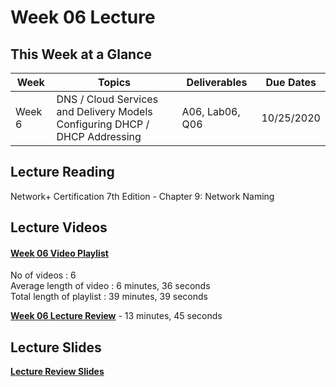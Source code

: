 # Week 06 Lecture

## This Week at a Glance

| Week | Topics |  Deliverables | Due Dates |
| --- | --- | --- | --- |
| Week 6 | DNS / Cloud Services and Delivery Models  <br> Configuring DHCP /  DHCP Addressing | A06, Lab06, Q06 | 10/25/2020 | 

## Lecture Reading

Network+ Certification 7th Edition - Chapter 9: Network Naming

## Lecture Videos

#### [Week 06 Video Playlist](https://www.youtube.com/playlist?list=PLuUSWzFVaPptvHLpV3CgjzU-l3bkffgR2) <br>
No of videos : 6 <br>
Average length of video : 6 minutes, 36 seconds<br>
Total length of playlist : 39 minutes, 39 seconds<br>

**[Week 06 Lecture Review](https://uri.techsmithrelay.com/WnAr)** - 13 minutes, 45 seconds


## Lecture Slides

**[Lecture Review Slides](week06-lecture-notes.pdf)**
